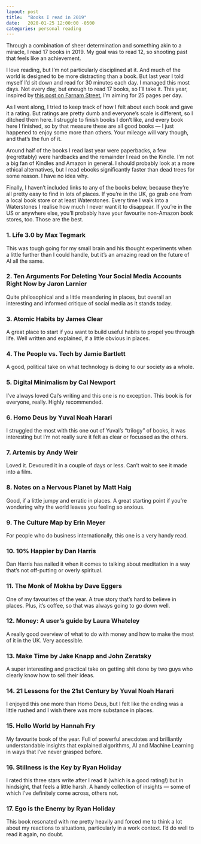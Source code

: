 ```yaml
---
layout: post
title:  "Books I read in 2019"
date:   2020-01-25 12:00:00 -0500
categories: personal reading
---
```

Through a combination of sheer determination and something akin to a miracle, I read 17 books in 2019. My goal was to read 12, so shooting past that feels like an achievement.

I love reading, but I’m not particularly disciplined at it. And much of the world is designed to be more distracting than a book. But last year I told myself I’d sit down and read for 30 minutes each day. I managed this most days. Not every day, but enough to read 17 books, so I’ll take it. This year, inspired by [this post on Farnam Street](https://fs.blog/2015/12/twenty-five-pages-a-day/), I’m aiming for 25 pages per day.

As I went along, I tried to keep track of how I felt about each book and gave it a rating. But ratings are pretty dumb and everyone’s scale is different, so I ditched them here. I struggle to finish books I don’t like, and every book here I finished, so by that measure these are all good books — I just happened to enjoy some more than others. Your mileage will vary though, and that’s the fun of it.

Around half of the books I read last year were paperbacks, a few (regrettably) were hardbacks and the remainder I read on the Kindle. I’m not a big fan of Kindles and Amazon in general. I should probably look at a more ethical alternatives, but I read ebooks significantly faster than dead trees for some reason. I have no idea why.

Finally, I haven’t included links to any of the books below, because they’re all pretty easy to find in lots of places. If you’re in the UK, go grab one from a local book store or at least Waterstones. Every time I walk into a Waterstones I realise how much I never want it to disappear. If you’re in the US or anywhere else, you’ll probably have your favourite non-Amazon book stores, too. Those are the best.

### 1. Life 3.0 by Max Tegmark

This was tough going for my small brain and his thought experiments when a little further than I could handle, but it’s an amazing read on the future of AI all the same.

### 2. Ten Arguments For Deleting Your Social Media Accounts Right Now by Jaron Larnier

Quite philosophical and a little meandering in places, but overall an interesting and informed critique of social media as it stands today.

### 3. Atomic Habits by James Clear

A great place to start if you want to build useful habits to propel you through life. Well written and explained, if a little obvious in places.

### 4. The People vs. Tech by Jamie Bartlett

A good, political take on what technology is doing to our society as a whole.

### 5. Digital Minimalism by Cal Newport

I’ve always loved Cal’s writing and this one is no exception. This book is for everyone, really. Highly recommended.

### 6. Homo Deus by Yuval Noah Harari

I struggled the most with this one out of Yuval’s “trilogy” of books, it was interesting but I’m not really sure it felt as clear or focussed as the others.

### 7. Artemis by Andy Weir

Loved it. Devoured it in a couple of days or less. Can’t wait to see it made into a film.

### 8. Notes on a Nervous Planet by Matt Haig

Good, if a little jumpy and erratic in places. A great starting point if you’re wondering why the world leaves you feeling so anxious.

### 9. The Culture Map by Erin Meyer

For people who do business internationally, this one is a very handy read.

### 10. 10% Happier by Dan Harris

Dan Harris has nailed it when it comes to talking about meditation in a way that’s not off-putting or overly spiritual.

### 11. The Monk of Mokha by Dave Eggers

One of my favourites of the year. A true story that’s hard to believe in places. Plus, it’s coffee, so that was always going to go down well.

### 12. Money: A user’s guide by Laura Whateley

A really good overview of what to do with money and how to make the most of it in the UK. Very accessible.

### 13. Make Time by Jake Knapp and John Zeratsky

A super interesting and practical take on getting shit done by two guys who clearly know how to sell their ideas.

### 14. 21 Lessons for the 21st Century by Yuval Noah Harari

I enjoyed this one more than Homo Deus, but I felt like the ending was a little rushed and I wish there was more substance in places.

### 15. Hello World by Hannah Fry

My favourite book of the year. Full of powerful anecdotes and brilliantly understandable insights that explained algorithms, AI and Machine Learning in ways that I’ve never grasped before.

### 16. Stillness is the Key by Ryan Holiday

I rated this three stars write after I read it (which is a good rating!) but in hindsight, that feels a little harsh. A handy collection of insights — some of which I’ve definitely come across, others not.

### 17. Ego is the Enemy by Ryan Holiday

This book resonated with me pretty heavily and forced me to think a lot about my reactions to situations, particularly in a work context. I’d do well to read it again, no doubt.
